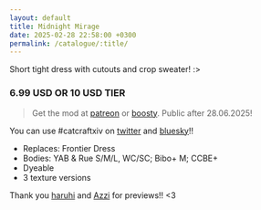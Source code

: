 ```yaml
---
layout: default
title: Midnight Mirage
date: 2025-02-28 22:58:00 +0300
permalink: /catalogue/:title/
---
```


Short tight dress with cutouts and crop sweater! :>

### 6.99 USD OR 10 USD TIER

> Get the mod at [patreon] or [boosty]. Public after 28.06.2025!

You can use #catcraftxiv on [twitter] and [bluesky]!!

- Replaces: Frontier Dress
- Bodies: YAB & Rue S/M/L, WC/SC; Bibo+ M; CCBE+
- Dyeable
- 3 texture versions

Thank you [haruhi] and [Azzi] for previews!! <3

[patreon]:  https://www.patreon.com/posts/midnight-mirage-123329382
[boosty]: https://boosty.to/miaumori/posts/b79a7e5c-c40e-43b8-abd3-441b7db1a838
[idis]: https://x.com/idisxiv
[Azzi]: https://x.com/AzziXiko
[Adra]: https://x.com/yourfav_vierelf
[haruhi]: https://x.com/haruhixiv
[Saki]: https://x.com/PhotosmithSaki
[twitter]: https://x.com/hashtag/catcraftxiv?src=hashtag_click
[bluesky]: https://bsky.app/hashtag/catcraftxiv